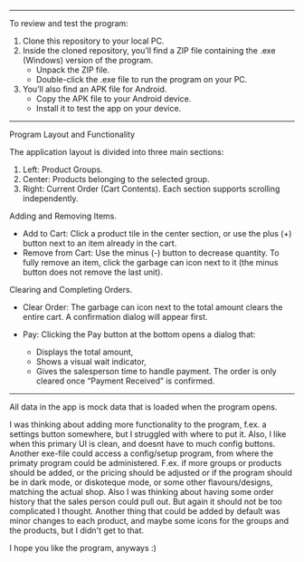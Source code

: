 ***************************

To review and test the program:
1. Clone this repository to your local PC.
2. Inside the cloned repository, you’ll find a ZIP file containing the .exe (Windows) version of the program.
   - Unpack the ZIP file.
   - Double-click the .exe file to run the program on your PC.
3. You’ll also find an APK file for Android.
   - Copy the APK file to your Android device.
   - Install it to test the app on your device.

***************************

Program Layout and Functionality

The application layout is divided into three main sections:
1. Left: Product Groups.
2. Center: Products belonging to the selected group.
3. Right: Current Order (Cart Contents).
Each section supports scrolling independently.

Adding and Removing Items.
- Add to Cart: 
Click a product tile in the center section, 
or use the plus (+) button next to an item already in the cart.
- Remove from Cart:
Use the minus (-) button to decrease quantity.
To fully remove an item, click the garbage can icon 
next to it (the minus button does not remove the last unit).

Clearing and Completing Orders.
- Clear Order:
The garbage can icon next to the total amount clears the entire cart. A confirmation dialog will appear first.

- Pay:
Clicking the Pay button at the bottom opens a dialog that:
    - Displays the total amount,
    - Shows a visual wait indicator,
    - Gives the salesperson time to handle payment. The order is only cleared once “Payment Received” is confirmed.

************************

All data in the app is mock data that is loaded when the
program opens.

I was thinking about adding more functionality to the
program, f.ex. a settings button somewhere, but I struggled
with where to put it. Also, I like when this primary UI is
clean, and doesnt have to much config buttons.
Another exe-file could access a config/setup program,
from where the primaty program could be administered.
F.ex. if more groups or products should be added, or the pricing
should be adjusted or if the program should be in dark mode,
or diskoteque mode, or some other flavours/designs, matching the
actual shop.
Also I was thinking about having some order history that
the sales person could pull out. But again it should not be
too complicated I thought.
Another thing that could be added by default was minor changes
to each product, and maybe some icons for the groups and the
products, but I didn't get to that.

I hope you like the program, anyways :)




